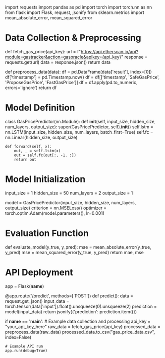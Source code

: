 import requests
import pandas as pd
import torch
import torch.nn as nn
from flask import Flask, request, jsonify
from sklearn.metrics import mean_absolute_error, mean_squared_error

# Data Collection & Preprocessing

def fetch_gas_price(api_key):
    url = f"https://api.etherscan.io/api?module=gastracker&action=gasoracle&apikey={api_key}"
    response = requests.get(url)
    data = response.json()
    return data

def preprocess_data(data):
    df = pd.DataFrame(data['result'], index=[0])
    df['timestamp'] = pd.Timestamp.now()
    df = df[['timestamp', 'SafeGasPrice', 'ProposeGasPrice', 'FastGasPrice']]
    df = df.apply(pd.to_numeric, errors='ignore')
    return df

# Model Definition

class GasPricePredictor(nn.Module):
    def __init__(self, input_size, hidden_size, num_layers, output_size):
        super(GasPricePredictor, self).__init__()
        self.lstm = nn.LSTM(input_size, hidden_size, num_layers, batch_first=True)
        self.fc = nn.Linear(hidden_size, output_size)

    def forward(self, x):
        out, _ = self.lstm(x)
        out = self.fc(out[:, -1, :])
        return out

# Model Initialization
input_size = 1
hidden_size = 50
num_layers = 2
output_size = 1

model = GasPricePredictor(input_size, hidden_size, num_layers, output_size)
criterion = nn.MSELoss()
optimizer = torch.optim.Adam(model.parameters(), lr=0.001)

# Evaluation Function

def evaluate_model(y_true, y_pred):
    mae = mean_absolute_error(y_true, y_pred)
    mse = mean_squared_error(y_true, y_pred)
    return mae, mse

# API Deployment

app = Flask(__name__)

@app.route('/predict', methods=['POST'])
def predict():
    data = request.get_json()
    input_data = torch.tensor(data['input']).float().unsqueeze(0).unsqueeze(2)
    prediction = model(input_data)
    return jsonify({'prediction': prediction.item()})

if __name__ == '__main__':
    # Example data collection and processing
    api_key = "your_api_key_here"
    raw_data = fetch_gas_price(api_key)
    processed_data = preprocess_data(raw_data)
    processed_data.to_csv("gas_price_data.csv", index=False)

    # Example API run
    app.run(debug=True)
